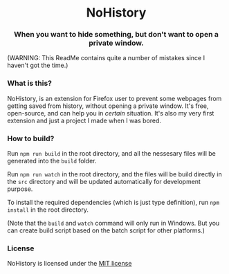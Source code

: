 <center>
    <h1>NoHistory</h1>
    <h3>When you want to hide something, but don't want to open a private window.</h3>
</center>

(WARNING: This ReadMe contains quite a number of mistakes since I haven't got the time.)

### What is this?
NoHistory, is an extension for Firefox user to prevent some webpages from getting saved from history, without opening a private window. It's free, open-source, and can help you in *certain* situation. It's also my very first extension and just a project I made when I was bored.

### How to build?
Run `npm run build` in the root directory, and all the nessesary files will be generated into the `build` folder.

Run `npm run watch` in the root directory, and the files will be build directly in the `src` directory and will be updated automatically for development purpose.

To install the required dependencies (which is just type definition), run `npm install` in the root directory.

(Note that the `build` and `watch` command will only run in Windows. But you can create build script based on the batch script for other platforms.)

### License
NoHistory is licensed under the [MIT license](LICENSE)